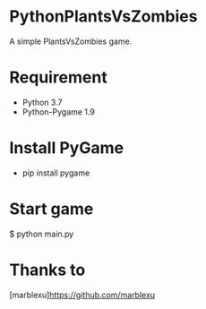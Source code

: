 # PythonPlantsVsZombies
  A simple PlantsVsZombies game. <br>

# Requirement
* Python 3.7 
* Python-Pygame 1.9

# Install PyGame

* pip install pygame

# Start game

$ python main.py

# Thanks to 

[marblexu]https://github.com/marblexu
